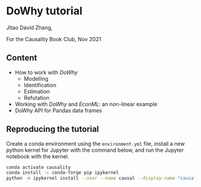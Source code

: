 DoWhy tutorial
===
Jitao David Zhang,

For the Causality Book Club, Nov 2021

## Content

* How to work with *DoWhy*
    * Modelling
    * Identification
    * Estimation
    * Refutation
* Working with *DoWhy* and *EconML*: an non-linear example
* DoWhy API for Pandas data frames

## Reproducing the tutorial

Create a conda environment using the `environment.yml` file, install a new python kernel for Jupyter with the command below, and run the Jupyter notebook with the kernel.


```bash
conda activate causality
conda install -c conda-forge pip ipykernel
python -m ipykernel install --user --name causal --display-name "causality"
```
